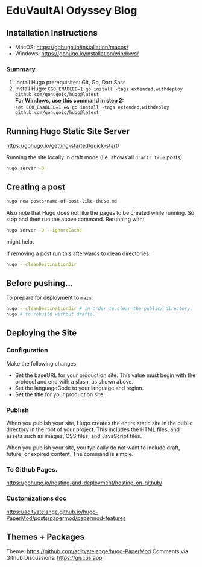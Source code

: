 # EduVaultAI Odyssey Blog
## Installation Instructions
- MacOS: https://gohugo.io/installation/macos/
- Windows: https://gohugo.io/installation/windows/

### Summary
1. Install Hugo prerequisites: Git, Go, Dart Sass
2. Install Hugo: `CGO_ENABLED=1 go install -tags extended,withdeploy github.com/gohugoio/hugo@latest`  
**For Windows, use this command in step 2:**  
`set CGO_ENABLED=1 && go install -tags extended,withdeploy github.com/gohugoio/hugo@latest`
## Running Hugo Static Site Server
https://gohugo.io/getting-started/quick-start/

Running the site locally in draft mode (i.e. shows all `draft: true` posts)
```bash
hugo server -D
```

## Creating a post
```bash
hugo new posts/name-of-post-like-these.md
```
Also note that Hugo does not like the pages to be created while running. So stop and then run the above command. Rerunning with:
```bash
hugo server -D --ignoreCache
```
might help.

If removing a post run this afterwards to clean directories:
```bash
hugo --cleanDestinationDir
```

## Before pushing...
To prepare for deployment to `main`:
```bash
hugo --cleanDestinationDir # in order to clear the public/ directory.
hugo # to rebuild without drafts.
```

## Deploying the Site
### Configuration
Make the following changes:
- Set the baseURL for your production site. This value must begin with the protocol and end with a slash, as shown above.
- Set the languageCode to your language and region.
- Set the title for your production site.

### Publish
When you publish your site, Hugo creates the entire static site in the public directory in the root of your project. This includes the HTML files, and assets such as images, CSS files, and JavaScript files.

When you publish your site, you typically do not want to include draft, future, or expired content. The command is simple.

### To Github Pages.
https://gohugo.io/hosting-and-deployment/hosting-on-github/

### Customizations doc
https://adityatelange.github.io/hugo-PaperMod/posts/papermod/papermod-features

## Themes + Packages
Theme: https://github.com/adityatelange/hugo-PaperMod
Comments via Github Discussions: https://giscus.app